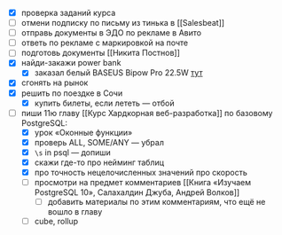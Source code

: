 - [x] проверка заданий курса
- [ ] отмени подписку по письму из тинька в [[Salesbeat]]
- [ ] отправь документы в ЭДО по рекламе в Авито
- [ ] ответь по рекламе с маркировкой на почте
- [ ] подготовь документы [[Никита Постнов]]
- [x] найди-закажи power bank
	- [x] заказал белый BASEUS Bipow Pro 22.5W [тут](https://market.yandex.ru/product--vneshnii-akkumuliator-baseus-bipow-pro-digital-display-fast-charge-power-bank-10000mah-22-5w-s-kabelem-usb-to-type-c-3a-0-3m-white-ppbd040002/1766634656?sku=101804215768&uniqueId=59646163)
- [x] сгонять на рынок
- [x] решить по поездке в Сочи
	- [x] купить билеты, если лететь — отбой
- [ ] пиши 11ю главу [[Курс Хардкорная веб-разработка]] по базовому PostgreSQL:
	- [x] урок «Оконные функции»
	- [x] проверь ALL, SOME/ANY — убрал
	- [x] `\s` in psql — допиши
	- [x] скажи где-то про нейминг таблиц
	- [x] про точность нецелочисленных значений про скорость
	- [ ] просмотри на предмет комментариев [[Книга «Изучаем PostgreSQL 10», Салахалдин Джуба, Андрей Волков]]
		- [ ] добавить материалы по этим комментариям, что ещё не вошло в главу 
	- [ ] cube, rollup
